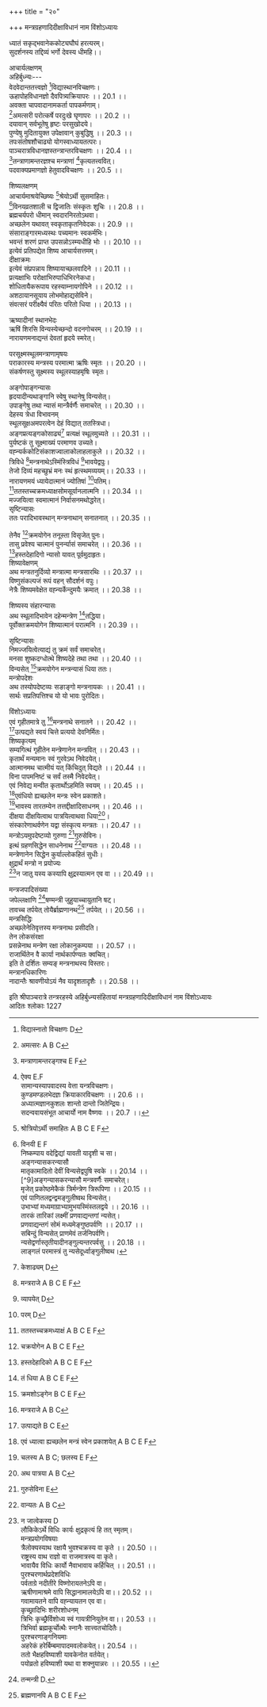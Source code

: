 +++
title = "२०"

+++
मन्त्रग्रहणादिदीक्षाविधानं नाम विंशोऽध्यायः  
  
ध्यातं सकृद्भवानेककोट्यघौघं हरत्यरम्।  
सुदर्शनस्य तद्दिव्यं भर्गो देवस्य धीमहि।।  
  
आचार्यलक्षणम्  
अहिर्बुध्न्यः---  
वेदवेदान्ततत्त्वज्ञो [^1]विद्यास्थानविचक्षणः।  
ऊहापोहविधानज्ञो दैवपित्र्यक्रियापरः ।। 20.1 ।।  
अवक्ता चापवादानामकर्ता पापकर्मणाम्।  
[^2]अमत्सरी परोत्कर्षे परदुःखे घृणापरः ।। 20.2 ।।  
दयावान् सर्वभूतेषु हृष्टः परसुखोदये।  
पुण्येषु मुदितायुक्त उपेक्षावान् कुबुद्धिषु ।। 20.3 ।।  
तपःसंतोषशौचाढ्यो योगस्वाध्यायतत्परः।  
पाञ्चरात्रविधानज्ञस्तन्त्रान्तरविचक्षणः ।। 20.4 ।।  
[^3]तन्त्राणामन्तरज्ञश्च मन्त्राणां [^4]कृत्यतत्त्ववित्।  
पदवाक्यप्रमाणज्ञो हेतुवादविचक्षणः ।। 20.5 ।।  

[^1]: विद्यास्नातो विचक्षणः D  

[^2]: अमत्सरः A B C  

[^3]: मन्त्राणामन्तरङ्गश्च E F  

[^4]: ऐक्य E.F  
सामान्यस्यापवादस्य वेत्ता यन्त्रविचक्षणः।  
कुण्डमण्डलभेदज्ञः [^5]क्रियाकारविचक्षणः ।। 20.6 ।।  
अध्यात्मज्ञानकुशलः शान्तो दान्तो जितेन्द्रियः।  
सदन्ववायसंभूत आचार्यो नाम वैष्णवः ।। 20.7 ।।  
  
शिष्यलक्षणम्  
आचार्यमाश्रयेच्छिष्यः [^6]श्रेयोऽर्थी सुसमाहितः।  
[^7]विनयव्रतशाली च द्विजातिः संस्कृतः शुचिः ।। 20.8 ।।  
ब्रह्मचर्यपरो धीमान् स्वदारनिरतोऽथवा।  
अच्छलेन यथावत् स्वकृताकृतनिवेदकः।। 20.9 ।।  
संसाराङ्गारमध्यस्थः पच्यमानः स्वकर्मभिः।  
भवन्तं शरणं प्राप्त उपसन्नोऽस्म्यधीहि भोः ।। 20.10 ।।  
इत्येवं प्रतिपद्येत शिष्य आचार्यसत्तमम्।  
दीक्षाक्रमः  
इत्येवं संप्रपन्नाय शिष्यायाच्छलवादिने ।। 20.11 ।।  
प्रत्यक्षाभिः परोक्षाभिरुपाधिभिरनेकधा।  
शोधितायैकरूपाय रहस्याम्नायगोपिने ।। 20.12 ।।  
अशठायानसूयाय लोभमोहाद्यसेविने।  
संवत्सरं परीक्ष्यैवं परितः परितो धिया ।। 20.13 ।।  

[^5]: क्रियाकार्य B  

[^6]: श्रोत्रियोऽर्थी समाहितः A B C E F  

[^7]:  विनयी E F  
निष्कम्पाय वदेद्विद्यां यावती यादृशी च सा।  
अङ्गन्यासकरन्यासौ  
मातृकामादितो[^8] देवीं विन्यसेद्वपुषि स्वके ।। 20.14 ।।  
[^9]अङ्गन्यासकरन्यासौ मन्त्रवर्णैः समाचरेत्।  
मृजेत् प्रकोष्ठमेकैकं त्रिर्मन्त्रेण त्रिरूपिणा ।। 20.15 ।।  
एवं पाणितलद्वन्द्वमङ्गुलीष्वथ विन्यसेत्।  
उभाभ्यां मध्यमाग्राभ्यामुभयस्मिंस्तलद्वये ।। 20.16 ।।  
तारकं तारिकां लक्ष्मीं प्रणवाद्यन्तगां न्यसेत्।  
प्रणवाद्यन्तगं सोमं मध्यमेङ्गुष्ठपर्वणि ।। 20.17 ।।  
सबिन्दुं विन्यसेत् प्राणमेवं तर्जनिपर्वणि।  
न्यसेद्वर्णास्तृतीयादीनङ्गुल्यन्तरपर्वसु ।। 20.18 ।।  
लाङ्गलं परमास्त्रं तु न्यसेदूर्ध्वाङ्गुलीष्वथ।  
  
ऋष्यादीनां स्थानभेदः  
ऋषिं शिरसि विन्यस्येच्छन्दो वदनगोचरम् ।। 20.19 ।।  
नारायणमनाद्यन्तं देवतां हृदये स्मरेत्।  
  
परसूक्ष्मस्थूलमन्त्राणामृषयः  
पराकारस्य मन्त्रस्य परमात्मा ऋषिः स्मृतः ।। 20.20 ।।  
संकर्षणस्तु सूक्ष्मस्य स्थूलस्याहमृषिः स्मृतः।  

[^8]: अभितो D. 9. हस्तन्यास All MSS  
सुदर्शनमन्त्रस्याथर्वणवेदसारतमत्वम्  
अथर्वाङ्गिरसो नाम पञ्च शाखा महामुने ।। 20.21 ।।  
तासु त्वन्तर्हितो दिव्यः कृतान्तो मन्त्रराट् स्वयम्।  
संकर्षमाज्ञया अहिर्बुध्न्येन तदुद्धरणम्  
मया त्रेतायुगादौ तु तप्त्वा वर्षायुतं तपः ।। 20.22 ।।  
दिव्यात् संकर्षणादेशात् परमेण समाधिना।  
सर्व आथर्वणो वेदो मथितस्तु शनैः शनैः ।। 20.23 ।।  
मथ्यमानात् ततस्तस्माद् दध्नो घृतमिवोद्धृतः[^10]।  
मन्त्रोऽयं सपरीवारः साङ्गोपाङ्गः सनातनः ।। 20.24 ।।  
स्थूलस्य मन्त्रनाथस्य ततो मामृषिमूचिरे।  
दैवी ब्राह्मी तथार्षी च गायत्री छन्द उच्यते ।। 20.25 ।।  
परः सूक्ष्मस्तथा स्थूलः परमात्मा च देवता।  
देहे संहारन्यासक्रमः  
विन्यसेदथ गात्रेषु मन्त्रनाथ सनातनम् ।। 20.26 ।।  
परसूक्ष्मादिभावेन सोमार्कानलदीधितिम्[^11]।  
प्रणवादित्रयं मूर्ध्नि ललाटे सोममेव च ।। 20.27 ।।  
आस्ये सूर्यं गले स्रां च हृदिं रं नाभिगं तु हुं[^12]।  
[^13]मूलाधारे तु फट्कारं तारादित्रितयं हृदि ।। 20.28 ।।  

[^10]: उद्गतम् D; उद्धृतम् A B C E F  

[^11]: दीपितम् D  

[^12]: हम् D  

[^13]: मूलाधारेऽथ D.  
नाभौ [^14]समूलगं हं च पादयोः स्रां च रं हृदि।  
हुं वक्त्रे फट् शिरोदेशे ततः सर्वात्मना क्रिया[^15]।।  
  
अङ्गोपाङ्गन्यासः  
हृदयादीन्यथाङ्गानि स्वेषु स्थानेषु विन्यसेत्।  
उपाङ्गेषु तथा न्यासं मान्त्रैर्वर्णैः समाचरेत् ।। 20.30 ।।  
देहस्य त्रेधा विभावनम्  
स्थूलसूक्षअमपरत्वेन देहं विद्यात् ततस्त्रिधा।  
अङ्गप्रत्यङ्गकोसाढ्यं[^16] प्रत्यक्षं स्थूलमुच्यते ।। 20.31 ।।  
पुर्यष्टकं तु सूक्ष्माख्यं परमाणव उच्यते।  
वह्न्यर्ककोटिसंकाशज्वालाकोलाहलाकुले ।। 20.32 ।।  
त्रिविधे [^17]मन्त्रनाथेऽस्मिंस्त्रिविधं [^18]भावयेद्वपुः।  
तेजो दिव्यं महच्छुभ्रं मनः स्थं हृत्स्थमव्ययम्।। 20.33 ।।  
नारायणमयं ध्यायेदात्मानं ज्योतिषां [^19]पतिम्।  
[^20]ततस्तच्चक्रमध्याक्षसोमसूर्यानलात्मनि ।। 20.34 ।।  
मज्जयित्वा स्वमात्मानं निर्वासनमथोद्धरेत्।  
सृष्टिन्यासः  
ततः परादिभावस्थान् मन्त्रनाथान् सनातनात् ।। 20.35 ।।  

[^14]:  समारुगम् A B C E F; समूरुगम् D  

[^15]: त्रिधा D E  

[^16]: केशाढ्यम् D  

[^17]: मन्त्रराजे A B C E F  

[^18]: व्यापयेत् D  

[^19]: परम् D  

[^20]: ततस्तच्चक्रमध्याक्षं A B C E F  
  
तेनैव [^21]क्रमयोगेन तनूस्ता विसृजेत् पुनः।  
तासु प्रवेश्य चात्मानं पुनर्न्यासं समाचरेत् ।। 20.36 ।।  
[^22]हस्तदेहादिगो न्यासो यावत् पूर्वमुदाहृतः।  
शिष्यावेक्षणम्  
अथ मन्त्रतनुर्दिव्यो मन्त्रात्मा मन्त्रसारथिः ।। 20.37 ।।  
विष्णुसंकल्पजं रूपं वहन् सौदर्शनं वपुः।  
नेत्रैः शिष्यमवेक्षेत वह्न्यर्केन्दुमयैः क्रमात् ।। 20.38 ।।  
  
शिष्यस्य संहारन्यासः  
अथ स्थूलादिभावेन दहेन्मन्त्रेण [^23]तद्धिया।  
पूर्वोक्तक्रमयोगेन शिष्यात्मानं परात्मनि ।। 20.39 ।।  
  
सृष्टिन्यासः  
निमज्जयित्वेत्याद्यं तु क्रमं सर्वं समाचरेत्।  
मनसा शुष्कदग्धोत्थे शिष्यदेहे तथा तथा ।। 20.40 ।।  
विन्यसेत् [^24]क्रमयोगेन मन्त्रन्यासं धिया ततः।  
मन्त्रोपदेशः  
अथ तस्योपदेष्टव्यः सङाङ्गो मन्त्रनायकः ।। 20.41 ।।  
सार्थः सप्रतिपत्तिश्च यो यो भावः पुरोदितः।  

[^21]:  चक्रयोगेन A B C E F  

[^22]:  हस्तदेहादिको A B C E F  

[^23]: तं धिया A B C E F  

[^24]:  क्रमशोऽङ्गेन B C E F  
  
विंशोऽध्यायः  
एवं गृहीतमात्रे तु [^25]मन्त्रनाथे सनातने ।। 20.42 ।।  
[^26]उत्पद्यते स्वयं चित्ते प्रत्ययो देवनिर्मितः।  
शिष्यकृत्यम्  
सम्यगित्थं गृहीतेन मन्त्रेणानेन मन्त्रवित् ।। 20.43 ।।  
कृतार्थं मन्यमानः स्वं गुरवेऽथ निवेदयेत्।  
आत्मानमथ चात्मीयं यत् किंचिदुत् विद्यते ।। 20.44 ।।  
विना पापमनिष्टं च सर्वं तस्मै निवेदयेत्।  
एवं निवेद्य मन्वीत कृतार्थोऽहमिति स्वयम् ।। 20.45 ।।  
[^27]एवंधियो ह्यच्छलेन मन्त्रः स्वेन प्रकाशते।  
[^28]भावस्य तारतम्येन तत्तद्दीक्षादिसाधनम् ।। 20.46 ।।  
दीक्षया दीक्षयित्वाथ पात्रयित्वाथवा धिया[^29]।  
संस्कारेणाथर्वणेन यद्वा संस्कृत्य मन्त्रतः ।। 20.47 ।।  
मन्त्रोऽयमुपदेष्टव्यो गुरुणा [^30]गुरुसेविनः।  
इत्थं ग्रहणसिद्धेन साधनेनाथ [^31]वाग्यतः ।। 20.48 ।।  
मन्त्रेणानेन सिद्धेन कुर्याल्लोकहितं सुधीः।  
क्षुद्रार्थं मन्त्रो न प्रयोज्यः  
[^32]न जातु यस्य कस्यापि क्षुद्रस्यात्मन एव वा ।। 20.49 ।।  

[^25]: मन्त्रराजे A B C  

[^26]: उत्पाद्यते B C E  

[^27]: एवं ध्यात्वा ह्यच्छलेन मन्त्रं स्वेन प्रकाशयेत् A B C E F  

[^28]: चलस्य A B C; छलस्य E F  

[^29]: अथ पात्रया A B C  

[^30]: गुरुसेविना E  

[^31]: वान्यतः A B C  

[^32]: न जात्वेकस्य D  
लौकिकेऽर्थे विधिः कार्यः [^33]क्षुद्रकृत्यं हि तत् स्मृतम्।  
मन्त्रप्रयोगविषयाः  
त्रैलोक्यस्याथ रक्षायै भुवश्चक्रस्य वा कृते ।। 20.50 ।।  
राष्ट्रस्य वाथ राज्ञो वा राजमात्रस्य वा कृते।  
भावायैव विधिः कार्यो नैवाभावाय कर्हिचित् ।। 20.51 ।।  
पुरश्चरणार्थप्रदेशविधिः  
पर्वताग्रे नदीतीरे विष्णोरायतनेऽपि वा[^34]।  
ऋषीणामाश्रमे वापि सिद्धानामालयेऽपि वा[^35]।। 20.52 ।।  
गवामायतने वापि वह्न्यायतन एव वा।  
कृच्छ्रादिभिः शरीरशोधनम्  
त्रिभिः कृच्छ्रैर्विशोध्य स्वं गायत्रीनियुतेन वा।। 20.53 ।।  
त्रिभिर्वा ब्रह्मकूर्चोत्थैः स्नानैः सात्त्वतचोदितैः।  
पुरश्चरणाङ्गनियमाः  
अहरेकं हरेर्बिम्बमापादमवलोकयेत्[^36]।। 20.54 ।।  
ततो भैक्षहविष्याशी यावकेनोत वर्तयेत्।  
[^37]पयोव्रतो हविष्याशी यथा वा शक्नुयान्नरः ।। 20.55 ।।  

[^33]:  क्षयकृत्यम् A B C E F  

[^34]: अथवा D  

[^35]: अयतेऽपि वा D  

[^36]:  आपीठमवलोकयेत् D  

[^37]:  A B C omit this line  
  
मन्त्रजपादिसंख्या  
जपेल्लक्षाणि [^38]षण्मन्त्री जुहुयाच्चायुतानि षट्।  
तावच्च तर्पयेत् तोयैर्ब्राह्मणानथ[^39] तर्पयेत् ।। 20.56 ।।  
मन्त्रसिद्धिः  
अच्छलेनेतिवृत्तस्य मन्त्रनाथः प्रसीदति।  
तेन लोकसंरक्षा  
प्रसन्नेनाथ मन्त्रेण रक्षा लोकानुकम्पया ।। 20.57 ।।  
राजार्थितेन वै कार्या नार्थकार्पण्यतः क्वचित्।  
इति ते दर्शितः सम्यङ् मन्त्रनाथस्य विस्तरः।  
मन्त्रानधिकारिणः  
नादान्तैः श्रावणीयोऽयं नैव यादृशतादृशैः ।। 20.58 ।।  
  
इति श्रीपाञ्चरात्रे तन्त्ररहस्ये अहिर्बुध्न्यसंहितायां मन्त्रग्रहणादिदीक्षाविधानं नाम विंशोऽध्यायः  
आदितः श्लोकाः 1227  

[^38]:  तन्मन्त्री D.  

[^39]:  ब्राह्मणानपि A B C E F
